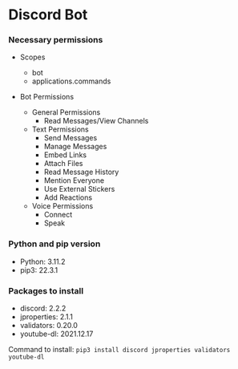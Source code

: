 # Discord Bot

### Necessary permissions
* Scopes
    * bot
    * applications.commands

* Bot Permissions
    * General Permissions
        * Read Messages/View Channels
    * Text Permissions
        * Send Messages
        * Manage Messages
        * Embed Links
        * Attach Files
        * Read Message History
        * Mention Everyone
        * Use External Stickers
        * Add Reactions
    * Voice Permissions
        * Connect
        * Speak

### Python and pip version
* Python: 3.11.2
* pip3: 22.3.1

### Packages to install
* discord: 2.2.2
* jproperties: 2.1.1
* validators: 0.20.0
* youtube-dl: 2021.12.17

Command to install: `pip3 install discord jproperties validators youtube-dl`